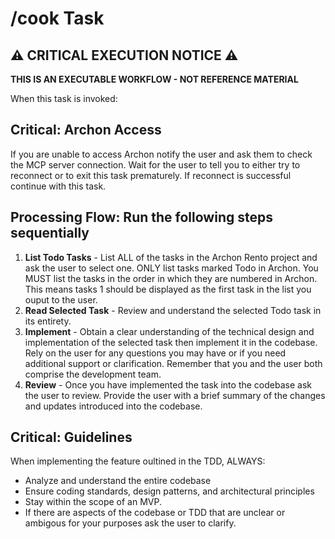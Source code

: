 # /cook Task

## ⚠️ CRITICAL EXECUTION NOTICE ⚠️

**THIS IS AN EXECUTABLE WORKFLOW - NOT REFERENCE MATERIAL**

When this task is invoked:

## Critical: Archon Access

If you are unable to access Archon notify the user and ask them to check the MCP server connection. 
Wait for the user to tell you to either try to reconnect or to exit this task prematurely. If reconnect is successful continue with this task.

## Processing Flow: Run the following steps sequentially

1. **List Todo Tasks** - List ALL of the tasks in the Archon Rento project and ask the user to select one. ONLY list tasks marked Todo in Archon. You MUST list the tasks in the order in which they are numbered in Archon. This means tasks 1 should be displayed as the first task in the list you ouput to the user.
2. **Read Selected Task** - Review and understand the selected Todo task in its entirety.
3. **Implement** - Obtain a clear understanding of the technical design and implementation of the selected task then implement it in the codebase. Rely on the user for any questions you may have or if you need additional support or clarification. Remember that you and the user both comprise the development team.
4. **Review** - Once you have implemented the task into the codebase ask the user to review. Provide the user with a brief summary of the changes and updates introduced into the codebase.

## Critical: Guidelines

When implementing the feature oultined in the TDD, ALWAYS:

- Analyze and understand the entire codebase
- Ensure coding standards, design patterns, and architectural principles
- Stay within the scope of an MVP.
- If there are aspects of the codebase or TDD that are unclear or ambigous for your purposes ask the user to clarify.